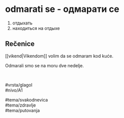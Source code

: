 # odmarati se - одмарати се

1. отдыхать  
2. находиться на отдыхе  

## Rečenice

[[vikend|Vikendom]] volim da se odmaram kod kuće.  

Odmarali smo se na moru dve nedelje.

<br>

#vrsta/glagol  
#nivo/A1  

#tema/svakodnevica  
#tema/zdravlje  
#tema/putovanja  
